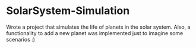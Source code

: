 # SolarSystem-Simulation
Wrote a project that simulates the life of planets in the solar system. Also, a functionality to add a new planet was implemented just to imagine some scenarios :)
